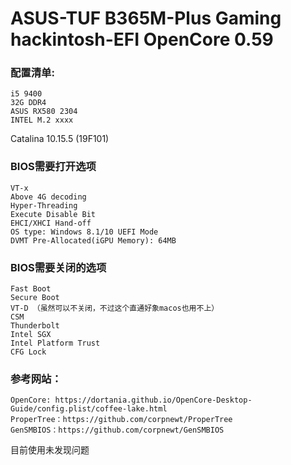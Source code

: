 # ASUS-TUF B365M-Plus Gaming hackintosh-EFI OpenCore 0.59

### 配置清单: 
    i5 9400
    32G DDR4
    ASUS RX580 2304
    INTEL M.2 xxxx

Catalina 10.15.5 (19F101)


### BIOS需要打开选项
    VT-x
    Above 4G decoding
    Hyper-Threading
    Execute Disable Bit
    EHCI/XHCI Hand-off
    OS type: Windows 8.1/10 UEFI Mode
    DVMT Pre-Allocated(iGPU Memory): 64MB



### BIOS需要关闭的选项
    Fast Boot
    Secure Boot
    VT-D （虽然可以不关闭，不过这个直通好象macos也用不上）
    CSM
    Thunderbolt
    Intel SGX
    Intel Platform Trust
    CFG Lock



### 参考网站：
    OpenCore: https://dortania.github.io/OpenCore-Desktop-Guide/config.plist/coffee-lake.html
    ProperTree：https://github.com/corpnewt/ProperTree
    GenSMBIOS：https://github.com/corpnewt/GenSMBIOS

目前使用未发现问题
